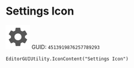 # Settings Icon
![](/img/Settings%20Icon.png)
GUID: `4513919876257789293`
```
EditorGUIUtility.IconContent("Settings Icon")
```
